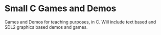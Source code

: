 # Small C Games and Demos

Games and Demos for teaching purposes, in C. Will include text based and SDL2 graphics based demos and games.
